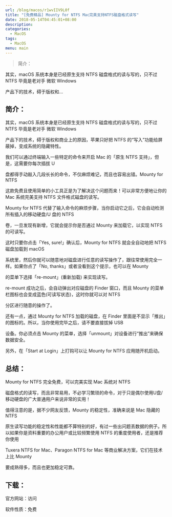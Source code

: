```yaml
---
url: /blog/macos/r1wvIIV9L0f
title: "[免费精品] Mounty for NTFS Mac完美支持NTFS磁盘格式读写"
date: 2018-05-14T04:45:01+08:00
description:
categories:
  - MacOS
tags:
  - MacOS
menu: main
---
```


> 简介：

其实，macOS 系统本身是已经原生支持 NTFS 磁盘格式的读与写的，只不过 NTFS 毕竟是老对手 微软 Windows

产品下的技术，碍于版权和…

## 简介：

其实，macOS 系统本身是已经原生支持 NTFS 磁盘格式的读与写的，只不过 NTFS 毕竟是老对手 微软 Windows

产品下的技术，碍于版权和商业上的原因，苹果只好把 NTFS 的“写入”功能给屏蔽掉，变成系统的隐藏特性。

我们可以通过终端输入一些特定的命令来开启 Mac 的「原生 NTFS 支持」，但是，这需要你每次插拔 U

盘都得手动敲入几段长长的命令，不仅麻烦难记，而且也容易出错。Mounty for NTFS

这款免费且使用简单的小工具正是为了解决这个问题而来！可以非常方便地让你的 Mac 系统完美支持 NTFS 文件格式磁盘的读写。

Mounty for NTFS 代替了输入命令的麻烦步骤，当你启动它之后，它会自动检测所有插入的移动硬盘/U 盘的 NTFS

卷，一旦发现有新增，它就会提示你是否通过 Mounty 来加载它，以实现 NTFS 的可读写。

这时只要你点击「Yes, sure!」确认后，Mounty for NTFS 就会全自动地把 NTFS 磁盘加载到 macOS

系统里，然后你就可以随意地对磁盘进行任意的读写操作了，跟往常使用完全一样。如果你点了「No, thanks」或者没看到这个提示，也可以在 Mounty

的菜单下选择「re-mount」(重新加载) 来实现读写。

re-mount 成功之后，会自动弹出对应磁盘的 Finder 窗口，而且 Mounty 的菜单栏图标也会变成蓝色(可读写状态)，这时你就可以对 NTFS

分区进行随意的操作了。

还有一点，通过 Mounty for NTFS 加载的磁盘，在 Finder 里面是不显示「推出」的图标的。所以，当你使用完毕之后，请不要直接拔掉 USB

设备。你必须点击 Mounty 的菜单，选择「unmount」对设备进行“推出”来确保数据安全。

另外，在「Start at Login」上打钩可以让 Mounty for NTFS 应用随开机启动。

## 总结：

Mounty for NTFS 完全免费，可以完美实现 Mac 系统对 NTFS

磁盘格式的读写，而且非常易用，不必学习繁琐的命令，对于只是偶尔使用U盘/移动硬盘的广大普通用户来说非常的实用！

值得注意的是，据不少网友反馈，Mounty 的稳定性，准确来说是 Mac 隐藏的 NTFS

原生读写功能的稳定性和性能都不算特别的好，有过一些出问题丢数据的例子。所以如果你是资料重要的办公用户或比较频繁使用 NTFS 的重度使用者，还是推荐你使用

Tuxera NTFS for Mac、Paragon NTFS for Mac 等商业解决方案，它们在技术上比 Mounty

要成熟得多，而且也更加稳定可靠。

## 下载：

官方网站：访问

软件性质：免费